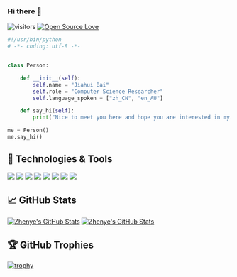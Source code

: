 ### Hi there 👋

<!--
**SHVleV9CYWkK/SHVleV9CYWkK** is a ✨ _special_ ✨ repository because its `README.md` (this file) appears on your GitHub profile.

Here are some ideas to get you started:

- 🔭 I’m currently working on ...
- 🌱 I’m currently learning ...
- 👯 I’m looking to collaborate on ...
- 🤔 I’m looking for help with ...
- 💬 Ask me about ...
- 📫 How to reach me: ...
- 😄 Pronouns: ...
- ⚡ Fun fact: ...
-->

![visitors](https://visitor-badge.laobi.icu/badge?page_id=SHVleV9CYWkK.SHVleV9CYWkK)
[![Open Source Love](https://badges.frapsoft.com/os/v1/open-source.svg?v=102)](https://github.com/ellerbrock/open-source-badge/)


```python
#!/usr/bin/python
# -*- coding: utf-8 -*-


class Person:

    def __init__(self):
        self.name = "Jiahui Bai"
        self.role = "Computer Science Researcher"
        self.language_spoken = ["zh_CN", "en_AU"]

    def say_hi(self):
        print("Nice to meet you here and hope you are interested in my work.")

me = Person()
me.say_hi()
```
<!--
## 📝 Blogs

-->

## 🔧 Technologies & Tools

![](https://img.shields.io/badge/OS-macOS-informational?style=flat&logo=macos&logoColor=white&color=6aa6f8)
![](https://img.shields.io/badge/IDE-IntelliJ-informational?style=flat&logo=intellijidea&logoColor=white&color=6aa6f8)
![](https://img.shields.io/badge/Editor-Visual_Studio_Code-informational?style=flat&logo=visualstudiocode&logoColor=white&color=6aa6f8)
![](https://img.shields.io/badge/Code-Python-informational?style=flat&logo=python&logoColor=white&color=6aa6f8)
![](https://img.shields.io/badge/Code-Java-informational?style=flat&logo=java&logoColor=white&color=6aa6f8)
![](https://img.shields.io/badge/Code-Swift-informational?style=flat&logo=swift&logoColor=white&color=6aa6f8)
![](https://img.shields.io/badge/Code-TypeScript-informational?style=flat&logo=typescript&logoColor=white&color=6aa6f8)
![](https://img.shields.io/badge/Code-Dart-informational?style=flat&logo=dart&logoColor=white&color=6aa6f8)


## &#x1f4c8; GitHub Stats

<a href="https://github.com/SHVleV9CYWkK/SHVleV9CYWkK">
  <img align="center" src="https://github-readme-stats.vercel.app/api/top-langs/?username=SHVleV9CYWkK&hide=c%2B%2B,c,matlab,assembly&title_color=6aa6f8&text_color=8a919a&icon_color=6aa6f8&bg_color=22272e" alt="Zhenye's GitHub Stats" />
</a>

<a href="https://github.com/SHVleV9CYWkK/SHVleV9CYWkK">
  <img align="center" src="https://github-readme-stats.vercel.app/api?username=SHVleV9CYWkK&show_icons=true&line_height=27&count_private=true&title_color=6aa6f8&text_color=8a919a&icon_color=6aa6f8&bg_color=22272e" alt="Zhenye's GitHub Stats" />
</a> 

## 🏆 GitHub Trophies

[![trophy](https://github-profile-trophy.vercel.app/?username=SHVleV9CYWkK&theme=nord&column=7)](https://github.com/ryo-ma/github-profile-trophy)
